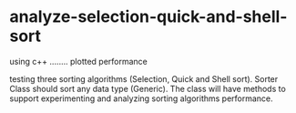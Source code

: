 # analyze-selection-quick-and-shell-sort
using  c++ ........ plotted performance

testing three sorting algorithms (Selection, Quick and Shell sort). Sorter Class should sort any
data type (Generic). The class will have methods to support experimenting
and analyzing sorting algorithms performance.
